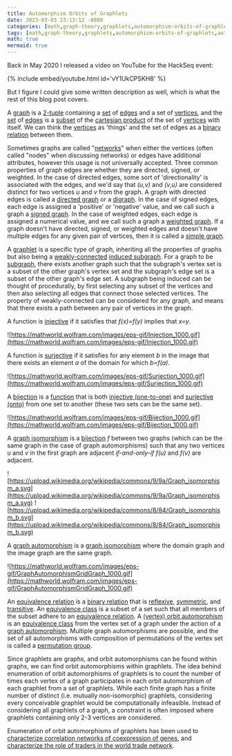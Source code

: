 ```yaml
---
title: Automorphism Orbits of Graphlets
date: 2023-03-03 23:13:12 -0800
categories: [math,graph-theory,graphlets,automorphism-orbits-of-graphlets]
tags: [math,graph-theory,graphlets,automorphism-orbits-of-graphlets,automorphism,isomorphism,graph,relation,binary-relation,sets,vertices,edges,subset,cartesian-product,networks,directed-graph,digraph,signed-graph,weighted-graph,simple-graph,functions,injective-functions,surjective-functions,bijections,graph-isomorphism,graph-automorphism,equivalence-relation,reflexive-relatoin,symmetric-relation,transitive-relation,equivalence-class,vertex-orbit-automorphism,permutation-group,]
math: true
mermaid: true
---
```


Back in May 2020 I released a video on YouTube for the HackSeq event:

{% include embed/youtube.html id='vY1UkCPSKH8' %}

But I figure I could give some written description as well, which is what the rest of this blog post covers.

A [graph](https://en.wikipedia.org/wiki/Graph_(discrete_mathematics)) is a [2-tuple](https://en.wikipedia.org/wiki/Tuple) containing a [set](https://en.wikipedia.org/wiki/Set_(mathematics)) of [edges](https://mathworld.wolfram.com/GraphEdge.html) and a set of [vertices](https://en.wikipedia.org/wiki/Vertex_(graph_theory)), and the [set](https://mathworld.wolfram.com/Set.html) of [edges](https://en.wikipedia.org/wiki/Glossary_of_graph_theory_terms#edge) is a [subset](https://en.wikipedia.org/wiki/Subset) of the [cartesian product](https://en.wikipedia.org/wiki/Cartesian_product) of the set of [vertices](https://mathworld.wolfram.com/GraphVertex.html) with itself. We can think the [vertices](https://en.wikipedia.org/wiki/Glossary_of_graph_theory_terms#vertex) as 'things' and the set of edges as a [binary relation](https://en.wikipedia.org/wiki/Binary_relation) between them.

Sometimes graphs are called "[networks](https://en.wikipedia.org/wiki/Network_theory)" when either the vertices (often called "nodes" when discussing networks) or edges have additional attributes, however this usage is not universally accepted. Three common properties of graph edges are whether they are directed, signed, or weighted. In the case of directed edges, some sort of 'directionality' is associated with the edges, and we'd say that *(u,v)* and *(v,u)* are considered distinct for two vertices *u* and *v* from the graph. A graph with directed edges is called a [directed graph](https://en.wikipedia.org/wiki/Directed_graph) or a [digraph](https://mathworld.wolfram.com/DirectedGraph.html). In the case of signed edges, each edge is assigned a 'positive' or 'negative' value, and we call such a graph a [signed graph](https://en.wikipedia.org/wiki/Signed_graph). In the case of weighted edges, each edge is assigned a numerical value, and we call such a graph a [weighted graph](https://mathworld.wolfram.com/WeightedGraph.html). If a graph doesn't have directed, signed, or weighted edges and doesn't have multiple edges for any given pair of vertices, then it is called a [simple graph](https://mathworld.wolfram.com/SimpleGraph.html).

A [graphlet](https://en.wikipedia.org/wiki/Graphlets) is a specific type of graph, inheriting all the properties of graphs but also being a [weakly-connected](https://mathworld.wolfram.com/ConnectedGraph.html) [induced subgraph](https://en.wikipedia.org/wiki/Induced_subgraph). For a graph to be [subgraph](https://mathworld.wolfram.com/Subgraph.html), there exists another graph such that the subgraph's vertex set is a subset of the other graph's vertex set and the subgraph's edge set is a subset of the other graph's edge set. A subgraph being induced can be thought of procedurally, by first selecting any subset of the vertices and then also selecting all edges that connect those selected vertices. The property of weakly-connected can be considered for any graph, and means that there exists a path between any pair of vertices in the graph.

A function is [injective](https://mathworld.wolfram.com/Injection.html) if it satisfies that *f(x)=f(y)* implies that *x=y*.

![https://mathworld.wolfram.com/images/eps-gif/Injection_1000.gif](https://mathworld.wolfram.com/images/eps-gif/Injection_1000.gif)

A function is [surjective](https://mathworld.wolfram.com/Surjection.html) if it satisfies for any element *b* in the image that there exists an element *a* of the domain for which *b=f(a)*. 

![https://mathworld.wolfram.com/images/eps-gif/Surjection_1000.gif](https://mathworld.wolfram.com/images/eps-gif/Surjection_1000.gif)

A [bijection](https://en.wikipedia.org/wiki/Bijection) is a [function](https://en.wikipedia.org/wiki/Function_(mathematics)) that is both [injective (one-to-one)](https://en.wikipedia.org/wiki/Injective_function) and [surjective (onto)](https://en.wikipedia.org/wiki/Surjective_function) from one set to another (these two sets can be the same set).

![https://mathworld.wolfram.com/images/eps-gif/Bijection_1000.gif](https://mathworld.wolfram.com/images/eps-gif/Bijection_1000.gif)

A [graph isomorphism](https://en.wikipedia.org/wiki/Graph_isomorphism) is a [bijection](https://mathworld.wolfram.com/Bijection.html) *f* between two graphs (which can be the same graph in the case of graph automorphisms) such that any two vertices *u* and *v* in the first graph are adjacent *if-and-only-if* *f(u)* and *f(v)* are adjacent. 

![https://upload.wikimedia.org/wikipedia/commons/9/9a/Graph_isomorphism_a.svg](https://upload.wikimedia.org/wikipedia/commons/9/9a/Graph_isomorphism_a.svg) ![https://upload.wikimedia.org/wikipedia/commons/8/84/Graph_isomorphism_b.svg](https://upload.wikimedia.org/wikipedia/commons/8/84/Graph_isomorphism_b.svg)

A [graph automorphism](https://mathworld.wolfram.com/GraphAutomorphism.html) is a [graph isomorphism](https://en.wikipedia.org/wiki/Graph_isomorphism) where the domain graph and the image graph are the same graph.

![https://mathworld.wolfram.com/images/eps-gif/GraphAutomorphismGridGraph_1000.gif](https://mathworld.wolfram.com/images/eps-gif/GraphAutomorphismGridGraph_1000.gif)

An [equivalence relation](https://mathworld.wolfram.com/EquivalenceRelation.html) is a [binary relation](https://mathworld.wolfram.com/BinaryRelation.html) that is [reflexive](https://en.wikipedia.org/wiki/Reflexive_relation), [symmetric](https://en.wikipedia.org/wiki/Symmetric_relation), and [transitive](https://en.wikipedia.org/wiki/Transitive_relation). An [equivalence class](https://mathworld.wolfram.com/EquivalenceClass.html) is a subset of a set such that all members of the subset adhere to an [equivalence relation](https://en.wikipedia.org/wiki/Equivalence_relation). A [(vertex) orbit automorphism](http://www.cs.columbia.edu/~cs4203/files/GT-Lec2.pdf) is an [equivalence class](https://en.wikipedia.org/wiki/Equivalence_class) from the vertex set of a graph under the action of a [graph automorphism](https://en.wikipedia.org/wiki/Graph_automorphism). Multiple graph automorphisms are possible, and the set of all automorphisms with composition of permutations of the vertex set is called a [permutation group](http://vlsicad.eecs.umich.edu/BK/SAUCY/papers/Cameron2001.pdf).

Since graphlets are graphs, and orbit automorphisms can be found within graphs, we can find orbit automorphisms within graphlets. The idea behind enumeration of orbit automorphisms of graphlets is to count the number of times each vertex of a graph participates in each orbit automorphism of each graphlet from a set of graphlets. While each finite graph has a finite number of distinct (i.e. mutually non-isomorphic) graphlets, considering every conceivable graphlet would be computationally infeasible. Instead of considering all graphlets of a graph, a constraint is often imposed where graphlets containing only 2-3 vertices are considered.

Enumeration of orbit automorphisms of graphlets has been used to [characterize correlation networks of coexpression of genes](https://asonamdata.com/ASONAM2019_Proceedings/pdf/papers/105_0613_135.pdf), and [characterize the role of traders in the world trade network](https://www.nature.com/articles/srep35098). 
